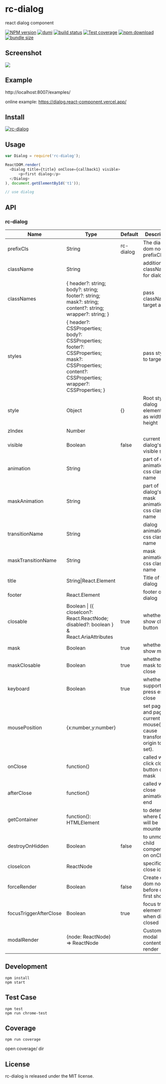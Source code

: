 # rc-dialog

react dialog component

[![NPM version][npm-image]][npm-url] [![dumi](https://img.shields.io/badge/docs%20by-dumi-blue?style=flat-square)](https://github.com/umijs/dumi) [![build status][github-actions-image]][github-actions-url] [![Test coverage][codecov-image]][codecov-url] [![npm download][download-image]][download-url] [![bundle size][bundlephobia-image]][bundlephobia-url]

[npm-image]: http://img.shields.io/npm/v/rc-dialog.svg?style=flat-square
[npm-url]: http://npmjs.org/package/rc-dialog
[github-actions-image]: https://github.com/react-component/dialog/workflows/CI/badge.svg
[github-actions-url]: https://github.com/react-component/dialog/actions
[circleci-image]: https://img.shields.io/circleci/react-component/dialog/master?style=flat-square
[circleci-url]: https://circleci.com/gh/react-component/dialog
[codecov-image]: https://img.shields.io/codecov/c/github/react-component/dialog/master.svg?style=flat-square
[codecov-url]: https://app.codecov.io/gh/react-component/dialog
[download-image]: https://img.shields.io/npm/dm/rc-dialog.svg?style=flat-square
[download-url]: https://npmjs.org/package/rc-dialog
[bundlephobia-url]: https://bundlephobia.com/result?p=rc-dialog
[bundlephobia-image]: https://badgen.net/bundlephobia/minzip/rc-dialog

## Screenshot

<img src="http://gtms04.alicdn.com/tps/i4/TB1dp5lHXXXXXbmXpXXyVug.FXX-664-480.png" />

## Example

http://localhost:8007/examples/

online example: https://dialog.react-component.vercel.app/

## Install

[![rc-dialog](https://nodei.co/npm/rc-dialog.png)](https://npmjs.org/package/rc-dialog)

## Usage

```js
var Dialog = require('rc-dialog');

ReactDOM.render(
  <Dialog title={title} onClose={callback1} visible>
      <p>first dialog</p>
  </Dialog>
), document.getElementById('t1'));

// use dialog
```

## API

### rc-dialog

| Name | Type | Default | Description | Version |
| --- | --- | --- | --- | --- |
| prefixCls | String | rc-dialog | The dialog dom node's prefixCls |  |
| className | String |  | additional className for dialog |  |
| classNames | { header?: string; body?: string; footer?: string; mask?: string; content?: string; wrapper?: string; } |  | pass className to target area |  |
| styles | { header?: CSSProperties; body?: CSSProperties; footer?: CSSProperties; mask?: CSSProperties; content?: CSSProperties; wrapper?: CSSProperties; } |  | pass styles to target area |  |
| style | Object | {} | Root style for dialog element.Such as width, height |  |
| zIndex | Number |  |  |  |
| visible | Boolean | false | current dialog's visible status |  |
| animation | String |  | part of dialog animation css class name |  |
| maskAnimation | String |  | part of dialog's mask animation css class name |  |
| transitionName | String |  | dialog animation css class name |  |
| maskTransitionName | String |  | mask animation css class name |  |
| title | String\|React.Element |  | Title of the dialog |  |
| footer | React.Element |  | footer of the dialog |  |
| closable | Boolean \| ({ closeIcon?: React.ReactNode; disabled?: boolean } & React.AriaAttributes | true | whether show close button |  |
| mask | Boolean | true | whether show mask |  |
| maskClosable | Boolean | true | whether click mask to close |  |
| keyboard | Boolean | true | whether support press esc to close |  |
| mousePosition | {x:number,y:number} |  | set pageX and pageY of current mouse(it will cause transform origin to be set). |  |
| onClose | function() |  | called when click close button or mask |  |
| afterClose | function() |  | called when close animation end |  |
| getContainer | function(): HTMLElement |  | to determine where Dialog will be mounted |  |
| destroyOnHidden | Boolean | false | to unmount child compenents on onClose |  |
| closeIcon | ReactNode |  | specific the close icon. |  |
| forceRender | Boolean | false | Create dialog dom node before dialog first show |  |
| focusTriggerAfterClose | Boolean | true | focus trigger element when dialog closed |  |
| modalRender | (node: ReactNode) => ReactNode |  | Custom modal content render | 8.3.0 |

## Development

```
npm install
npm start
```

## Test Case

```
npm test
npm run chrome-test
```

## Coverage

```
npm run coverage
```

open coverage/ dir

## License

rc-dialog is released under the MIT license.
